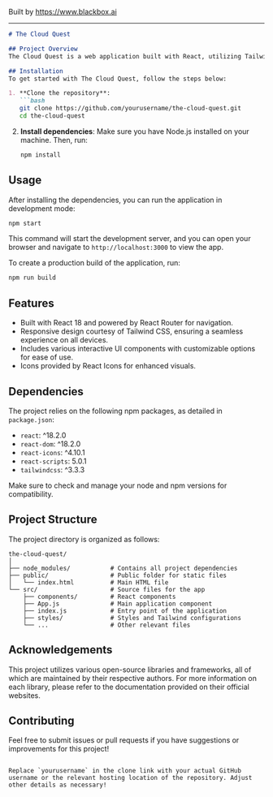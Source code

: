 
Built by https://www.blackbox.ai

---

```markdown
# The Cloud Quest

## Project Overview
The Cloud Quest is a web application built with React, utilizing Tailwind CSS for styling. This project serves as an interactive platform that allows users to explore cloud-based services and solutions. It provides an engaging user experience with modern UI components enhanced by React icons.

## Installation
To get started with The Cloud Quest, follow the steps below:

1. **Clone the repository**:
   ```bash
   git clone https://github.com/yourusername/the-cloud-quest.git
   cd the-cloud-quest
   ```

2. **Install dependencies**:
   Make sure you have Node.js installed on your machine. Then, run:
   ```bash
   npm install
   ```

## Usage
After installing the dependencies, you can run the application in development mode:

```bash
npm start
```

This command will start the development server, and you can open your browser and navigate to `http://localhost:3000` to view the app.

To create a production build of the application, run:

```bash
npm run build
```

## Features
- Built with React 18 and powered by React Router for navigation.
- Responsive design courtesy of Tailwind CSS, ensuring a seamless experience on all devices.
- Includes various interactive UI components with customizable options for ease of use.
- Icons provided by React Icons for enhanced visuals.

## Dependencies
The project relies on the following npm packages, as detailed in `package.json`:

- `react`: ^18.2.0
- `react-dom`: ^18.2.0
- `react-icons`: ^4.10.1
- `react-scripts`: 5.0.1
- `tailwindcss`: ^3.3.3

Make sure to check and manage your node and npm versions for compatibility.

## Project Structure
The project directory is organized as follows:

```
the-cloud-quest/
│
├── node_modules/           # Contains all project dependencies
├── public/                 # Public folder for static files
│   └── index.html          # Main HTML file
└── src/                    # Source files for the app
    ├── components/         # React components
    ├── App.js              # Main application component
    ├── index.js            # Entry point of the application
    ├── styles/             # Styles and Tailwind configurations
    └── ...                 # Other relevant files
```

## Acknowledgements
This project utilizes various open-source libraries and frameworks, all of which are maintained by their respective authors. For more information on each library, please refer to the documentation provided on their official websites.

## Contributing
Feel free to submit issues or pull requests if you have suggestions or improvements for this project!

``` 

Replace `yourusername` in the clone link with your actual GitHub username or the relevant hosting location of the repository. Adjust other details as necessary!